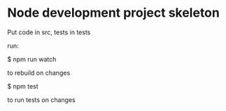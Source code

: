 # Node development project skeleton

Put code in src, tests in tests


run:


$ npm run watch


to rebuild on changes


$ npm test


to run tests on changes

